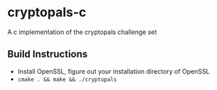 # cryptopals-c
A c implementation of the cryptopals challenge set

## Build Instructions
- Install OpenSSL, figure out your installation directory of OpenSSL
- `cmake . && make && ./cryptopals`
